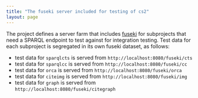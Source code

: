 ```yaml
---
title: "The fuseki server included for testing of cs2"
layout: page
---
```


The project defines a server farm that includes [fuseki](http://jena.apache.org/documentation/serving_data/)  for subprojects that need a SPARQL endpoint to test against for integration testing.  Test data for each subproject is segregated in its own fuseki dataset, as follows:

- test data for `sparqlcts` is served from `http://localhost:8080/fuseki/cts`
- test data for `sparqlcc` is served from `http://localhost:8080/fuseki/cc`
-  test data for `orca` is served from `http://localhost:8080/fuseki/orca`
-  test data for `citeimg` is served from `http://localhost:8080/fuseki/img`
-  test data for `graph` is served from `http://localhost:8080/fuseki/citegraph`  

